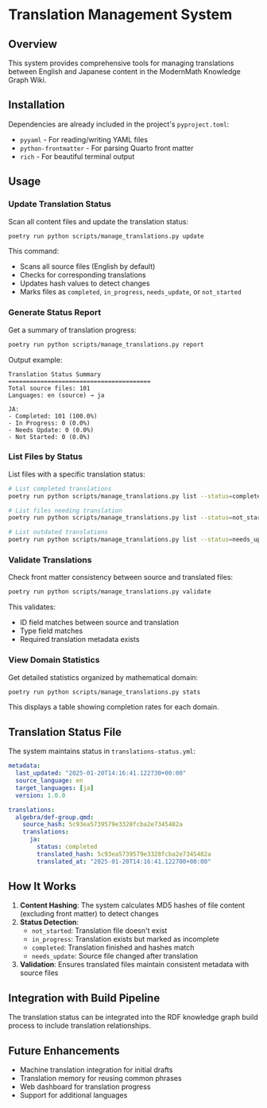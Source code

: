 # Translation Management System

## Overview

This system provides comprehensive tools for managing translations between English and Japanese content in the ModernMath Knowledge Graph Wiki.

## Installation

Dependencies are already included in the project's `pyproject.toml`:

- `pyyaml` - For reading/writing YAML files
- `python-frontmatter` - For parsing Quarto front matter
- `rich` - For beautiful terminal output

## Usage

### Update Translation Status

Scan all content files and update the translation status:

```bash
poetry run python scripts/manage_translations.py update
```

This command:

- Scans all source files (English by default)
- Checks for corresponding translations
- Updates hash values to detect changes
- Marks files as `completed`, `in_progress`, `needs_update`, or `not_started`

### Generate Status Report

Get a summary of translation progress:

```bash
poetry run python scripts/manage_translations.py report
```

Output example:

```
Translation Status Summary
========================================
Total source files: 101
Languages: en (source) → ja

JA:
- Completed: 101 (100.0%)
- In Progress: 0 (0.0%)
- Needs Update: 0 (0.0%)
- Not Started: 0 (0.0%)
```

### List Files by Status

List files with a specific translation status:

```bash
# List completed translations
poetry run python scripts/manage_translations.py list --status=completed

# List files needing translation
poetry run python scripts/manage_translations.py list --status=not_started

# List outdated translations
poetry run python scripts/manage_translations.py list --status=needs_update
```

### Validate Translations

Check front matter consistency between source and translated files:

```bash
poetry run python scripts/manage_translations.py validate
```

This validates:

- ID field matches between source and translation
- Type field matches
- Required translation metadata exists

### View Domain Statistics

Get detailed statistics organized by mathematical domain:

```bash
poetry run python scripts/manage_translations.py stats
```

This displays a table showing completion rates for each domain.

## Translation Status File

The system maintains status in `translations-status.yml`:

```yaml
metadata:
  last_updated: "2025-01-20T14:16:41.122730+00:00"
  source_language: en
  target_languages: [ja]
  version: 1.0.0

translations:
  algebra/def-group.qmd:
    source_hash: 5c93ea5739579e3328fcba2e7345482a
    translations:
      ja:
        status: completed
        translated_hash: 5c93ea5739579e3328fcba2e7345482a
        translated_at: "2025-01-20T14:16:41.122700+00:00"
```

## How It Works

1. **Content Hashing**: The system calculates MD5 hashes of file content (excluding front matter) to detect changes
2. **Status Detection**:
   - `not_started`: Translation file doesn't exist
   - `in_progress`: Translation exists but marked as incomplete
   - `completed`: Translation finished and hashes match
   - `needs_update`: Source file changed after translation
3. **Validation**: Ensures translated files maintain consistent metadata with source files

## Integration with Build Pipeline

The translation status can be integrated into the RDF knowledge graph build process to include translation relationships.

## Future Enhancements

- Machine translation integration for initial drafts
- Translation memory for reusing common phrases
- Web dashboard for translation progress
- Support for additional languages
